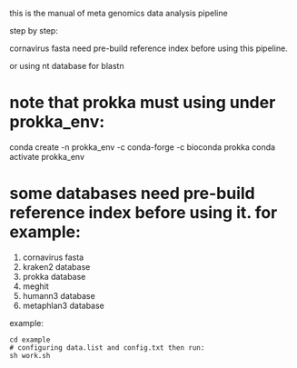 this is the manual of meta genomics data analysis pipeline

step by step:

cornavirus fasta need pre-build reference index before using this pipeline.

or using nt database for blastn


### 
# note that prokka must using under prokka_env:
conda create -n prokka_env -c conda-forge -c bioconda prokka
conda activate prokka_env
###
# some databases need pre-build reference index before using it. for example:
1) cornavirus fasta
2) kraken2 database
3) prokka database
4) meghit
5) humann3 database
6) metaphlan3 database

example:
```
cd example
# configuring data.list and config.txt then run:
sh work.sh

```
